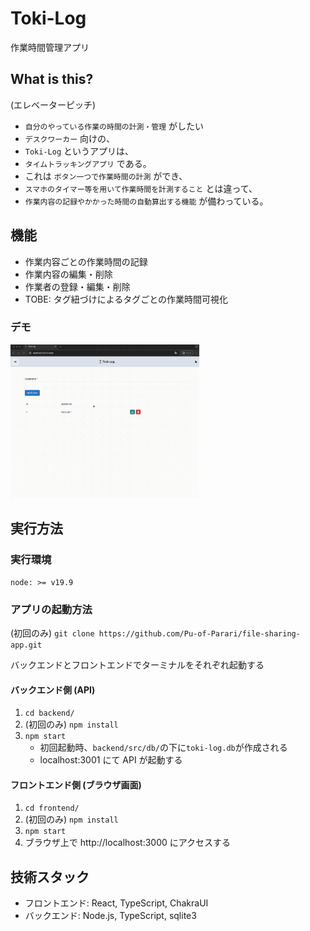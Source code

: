 # Toki-Log

作業時間管理アプリ

## What is this?

(エレベーターピッチ)

- `自分のやっている作業の時間の計測・管理` がしたい
- `デスクワーカー` 向けの、
- `Toki-Log` というアプリは、
- `タイムトラッキングアプリ` である。
- これは `ボタン一つで作業時間の計測` ができ、
- `スマホのタイマー等を用いて作業時間を計測すること` とは違って、
- `作業内容の記録やかかった時間の自動算出する機能` が備わっている。

## 機能

- 作業内容ごとの作業時間の記録
- 作業内容の編集・削除
- 作業者の登録・編集・削除
- TOBE: タグ紐づけによるタグごとの作業時間可視化

### デモ

<img src="./images/demo.gif" alt="demo" width=60%>

## 実行方法

### 実行環境

```
node: >= v19.9
```

### アプリの起動方法

(初回のみ) `git clone https://github.com/Pu-of-Parari/file-sharing-app.git`

バックエンドとフロントエンドでターミナルをそれぞれ起動する

#### バックエンド側 (API)

1. `cd backend/`
2. (初回のみ) `npm install`
3. `npm start`
   - 初回起動時、`backend/src/db/`の下に`toki-log.db`が作成される
   - localhost:3001 にて API が起動する

#### フロントエンド側 (ブラウザ画面)

1. `cd frontend/`
2. (初回のみ) `npm install`
3. `npm start`
4. ブラウザ上で http://localhost:3000 にアクセスする

## 技術スタック

- フロントエンド: React, TypeScript, ChakraUI
- バックエンド: Node.js, TypeScript, sqlite3
